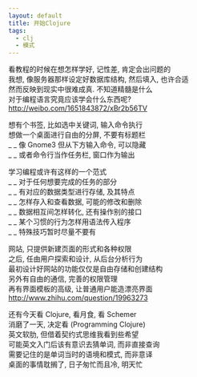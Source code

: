 ```yaml
---
layout: default
title: 开始Clojure
tags:
  - clj
  - 模式
---
```

  
看教程的时候在想怎样学好, 记性差, 肯定会出问题的  
我想, 像服务器那样设定好数据库结构, 然后填入, 也许合适  
然而反映到现实中很难成真. 不知道精髓是什么  
对于编程语言究竟应该学会什么东西呢?  
http://weibo.com/1651843872/xBr2b56TV  
  
想有个书签, 比如选中关键词, 输入命令执行  
想做一个桌面进行自由的分屏, 不要有标题栏  
_ _ 像 Gnome3 但从下方输入命令, 可以隐藏  
_ _ 或者命令行当作任务栏, 窗口作为输出  
  
学习编程或许有这样的一个范式  
_ _ 对于任何想要完成的任务的部分  
_ _ 有对应的数据类型进行存储, 及其特点  
_ _ 怎样存入和查看数据, 可能的修改和删除  
_ _ 数据相互间怎样转化, 还有操作别的接口  
_ _ 某个习惯的行为怎样用语法传入程序  
_ _ 特殊技巧暂时尽量不要有  
  
网站, 只提供新建页面的形式和各种权限  
之后, 任由用户探索和设计, 从后台分析行为  
最初设计好网站的功能仅仅是自由存储和创建结构  
另外有自由的通信, 完善的权限管理  
再有界面模板的高级, 让普通用户能造漂亮界面  
http://www.zhihu.com/question/19963273  
  
还有今天看 Clojure, 看月食, 看 Schemer  
消磨了一天, 决定看 (Programming Clojure)  
英文软肋, 但借着契约式思维我看到些希望  
可能英文入门后该有意识去猜单词, 而非直接查询  
需要记住的是单词当时的语境和模式, 而非意译  
桌面的事情耽搁了, 日子匆忙而且冷, 明天忙  
